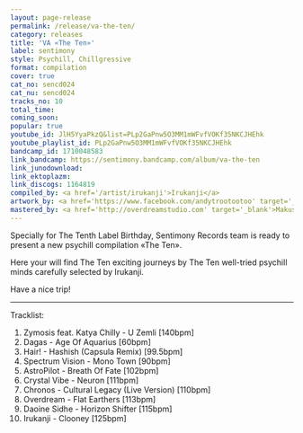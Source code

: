 ```yaml
---
layout: page-release
permalink: /release/va-the-ten/
category: releases
title: 'VA «The Ten»'
label: sentimony
style: Psychill, Chillgressive
format: compilation
cover: true
cat_no: sencd024
cat_nu: sencd024
tracks_no: 10
total_time: 
coming_soon: 
popular: true
youtube_id: JlH5YyaPkzQ&list=PLp2GaPnw5O3MM1mWFvfVOKf35NKCJHEhk
youtube_playlist_id: PLp2GaPnw5O3MM1mWFvfVOKf35NKCJHEhk
bandcamp_id: 1710048583
link_bandcamp: https://sentimony.bandcamp.com/album/va-the-ten
link_junodownload: 
link_ektoplazm: 
link_discogs: 1164819
compiled_by: <a href='/artist/irukanji'>Irukanji</a>
artwork_by: <a href='https://www.facebook.com/andytrootootoo' target='_blank'>Trootootoo</a>
mastered_by: <a href='http://overdreamstudio.com' target='_blank'>Makus (Overdream Studio)</a>
---
```


Specially for The Tenth Label Birthday, Sentimony Records team is ready to present a new psychill compilation «The Ten».

Here your will find The Ten exciting journeys by The Ten well-tried psychill minds carefully selected by Irukanji.

Have a nice trip!

---
Tracklist:

01. Zymosis feat. Katya Chilly - U Zemli [140bpm]
02. Dagas - Age Of Aquarius [60bpm]
03. Hair! - Hashish (Capsula Remix) [99.5bpm]
04. Spectrum Vision - Mono Town [90bpm]
05. AstroPilot - Breath Of Fate [102bpm]
06. Crystal Vibe - Neuron [111bpm]
07. Chronos - Cultural Legacy (Live Version) [110bpm]
08. Overdream - Flat Earthers [113bpm]
09. Daoine Sidhe - Horizon Shifter [115bpm]
10. Irukanji - Clooney [125bpm]
